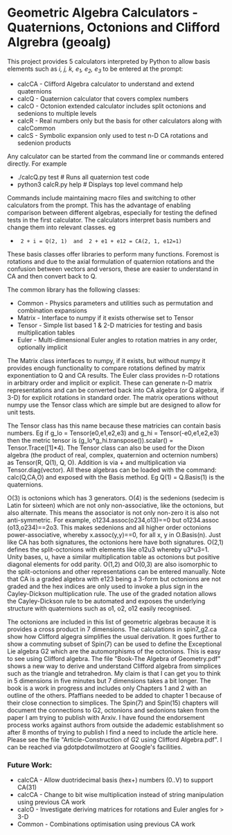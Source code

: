 # Geometric Algebra Calculators - Quaternions, Octonions and Clifford Algrebra (geoalg)

This project provides 5 calculators interpreted by Python to allow basis elements such as *i, j, k, e<sub>1</sub>, e<sub>2</sub>, e<sub>3</sub>* to be entered at the prompt:
* calcCA - Clifford Algebra calculator to understand and extend quaternions
* calcQ - Quaternion calculator that covers complex numbers
* calcO - Octonion extended calculator includes split octonions and sedenions to multiple levels
* calcR - Real numbers only but the basis for other calculators along with calcCommon
* calcS - Symbolic expansion only used to test n-D CA rotations and sedenion products

Any calculator can be started from the command line or commands entered directly. For example
*  ./calcQ.py test          # Runs all quaternion test code
*  python3 calcR.py help    # Displays top level command help

Commands include maintaining macro files and switching to other calculators from the prompt. This has the advantage of enabling comparison between different algebras, especially for testing the defined tests in the first calculator. The calculators interpret basis numbers and change them into relevant classes. eg
*      2 + i = Q(2, 1)  and  2 + e1 + e12 = CA(2, 1, e12=1)

These basis classes offer libraries to perform many functions. Foremost is rotations and due to the axial formulation of quaternion rotations and the confusion between vectors and versors, these are easier to understand in CA and then convert back to Q. 

The common library has the following classes:
* Common - Physics parameters and utilities such as permutation and combination expansions
* Matrix - Interface to numpy if it exists otherwise set to Tensor
* Tensor - Simple list based 1 & 2-D matricies for testing and basis multiplication tables
* Euler  - Multi-dimensional Euler angles to rotation matries in any order, optionally implicit

The Matrix class interfaces to numpy, if it exists, but without numpy it provides enough functionality to compare rotations defined by matrix exponentiation to Q and CA results. The Euler class provides n-D rotations in arbitrary order and implicit or explicit. These can generate n-D matrix representations and can be converted back into CA algebra (or Q algebra, if 3-D) for explicit rotations in standard order. The matrix operations without numpy use the Tensor class which are simple but are designed to allow for unit tests.

The Tensor class has this name because these matricies can contain basis numbers. Eg if g_lo = Tensor(e0,e1,e2,e3) and g_hi = Tensor(-e0,e1,e2,e3) then the metric tensor is (g_lo*g_hi.transpose()).scalar() = Tensor.Trace([1]*4). The Tensor class can also be used for the Dixon algebra (the product of real, complex, quaternion and octernion numbers) as Tensor(R, Q(1), Q, O). Addition is via + and multiplication via Tensor.diag(vector). All these algebras can be loaded with the command: calc(Q,CA,O) and exposed with the Basis method. Eg Q(1) = Q.Basis(1) is the quaternions.

O(3) is octonions which has 3 generators. O(4) is the sedenions (sedecim is Latin for sixteen) which are not only non-associative, like the octonions, but also alternate. This means the associator is not only non-zero it is also not anti-symmetric. For example, o1234.assoc(o234,o13)==0 but o1234.assoc (o13,o234)==2o3. This makes sedenions and all higher order octonions power-associative, whereby x.assoc(y,y)==0, for all x, y in O.Basis(n). Just like CA has both signatures, the octonions here have both signatures. O(2,1) defines the split-octonions with elements like o12u3 whereby u3*u3=1. Unity bases, u<hex>, have a similar multiplication table as octonions but positive diagonal elements for odd parity. O(1,2) and O(0,3) are also isomorphic to the split-octonions and other representations can be entered manually. Note that CA is a graded algebra with e123 being a 3-form but octonions are not graded and the hex indices are only used to invoke a plus sign in the Cayley-Dickson multiplication rule. The use of the graded notation allows the Cayley-Dickson rule to be automated and exposes the underlying structure with quaternions such as o1, o2, o12 easily recognised.

The octonions are included in this list of geometric algebras because it is provides a cross product in 7 dimensions. The calculations in spin7_g2.ca show how Clifford algegra simplifies the usual derivation. It goes further to show a commuting subset of Spin(7) can be used to define the Exceptional Lie algebra G2 which are the automorphisms of the octonions. This is easy to see using Clifford algebra. The file "Book-The Algebra of Geometry.pdf" shows a new way to derive and understand Clifford algebra from simplices such as the triangle and tetrahedron. My claim is that I can get you to think in 5 dimensions in five minutes but 7 dimensions takes a bit longer. The book is a work in progress and includes only Chapters 1 and 2 with an outline of the others. Pfaffians needed to be added to chapter 1 because of their close connection to simplices. The Spin(7) and Spin(15) chapters will document the connections to G2, octonions and sedonions taken from the paper I am trying to publish with Arxiv. I have found the endorsement process works against authors from outside the adademic establishment so after 8 months of trying to publish I find a need to include the article here. Please see the file "Article-Construction of G2 using Clifford Algebra.pdf". I can be reached via gdotpdotwilmotzero at Google's facilities.

### Future Work:
* calcCA - Allow duotridecimal basis (hex+) numbers (0..V) to support CA(31)
* calcCA - Change to bit wise multiplication instead of string manipulation using previous CA work
* calcO - Investigate deriving matrices for rotations and Euler angles for > 3-D
* Common - Combinations optimisation using previous CA work

